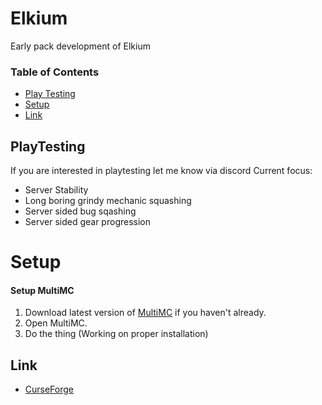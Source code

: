# Elkium

Early pack development of Elkium

### Table of Contents
* [Play Testing](#playtesting)
* [Setup](#setup)
* [Link](#link)

## PlayTesting
If you are interested in playtesting let me know via discord
Current focus:
* Server Stability
* Long boring grindy mechanic squashing
* Server sided bug sqashing
* Server sided gear progression

# Setup 
#### Setup MultiMC
1) Download latest version of [MultiMC](https://multimc.org/#Download) if you haven't already.
2) Open MultiMC.
3) Do the thing (Working on proper installation)

## Link
* [CurseForge](https://www.curseforge.com/minecraft/modpacks/elkium)
